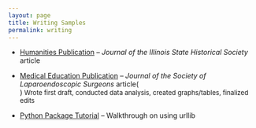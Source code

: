 ```yaml
---
layout: page
title: Writing Samples
permalink: writing
---
```






- [Humanities Publication](/assets/png/JISHSArticle.pdf) – *Journal of the Illinois State Historical Society* article


- [Medical Education Publication](assets/pdf/RoboticSurgeryArticle.pdf) – *Journal of the Society of Laparoendoscopic Surgeons* article(<br>)<font size="2">     Wrote first draft, conducted data analysis, created graphs/tables, finalized edits</font>


- [Python Package Tutorial](https://medium.com/@sallyeheinzel/urllib-and-hamster-songs-e8e44534fa89) – Walkthrough on using urllib